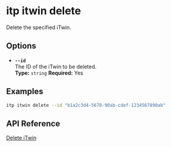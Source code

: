 # itp itwin delete

Delete the specified iTwin.

## Options

- **`--id`**  
  The ID of the iTwin to be deleted.  
  **Type:** `string` **Required:** Yes

## Examples

```bash
itp itwin delete --id "b1a2c3d4-5678-90ab-cdef-1234567890ab"
```

## API Reference

[Delete iTwin](https://developer.bentley.com/apis/itwins/operations/delete-itwin/)
